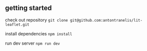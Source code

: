 ## getting started

check out repository
`git clone git@github.com:antontranelis/lit-leaflet.git`

install dependencies
`npm install`

run dev server
`npm run dev`